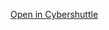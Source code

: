 [Open in Cybershuttle](https://hub.cybershuttle.org/hub/spawn/pjaya001@odu.edu/bmtk-workshop?git=https://github.com/yasithdev/bmtk-workshop&dataPath=allen-bmtk-workshop)
